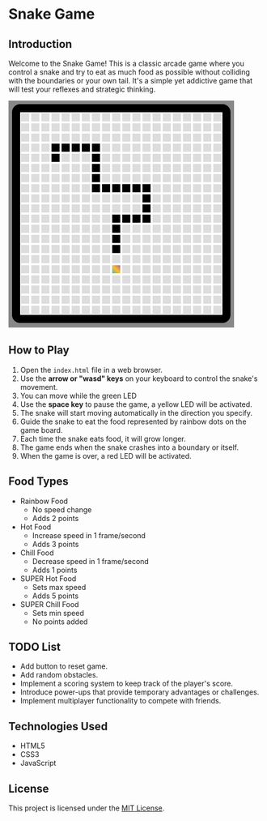 # Snake Game

## Introduction

Welcome to the Snake Game! This is a classic arcade game where you control a snake and try to eat as much food as possible without colliding with the boundaries or your own tail. It's a simple yet addictive game that will test your reflexes and strategic thinking.

![Snake Game Screenshot](screenshots/screenshot2.png)

## How to Play

1. Open the `index.html` file in a web browser.
2. Use the **arrow or "wasd" keys** on your keyboard to control the snake's movement.
3. You can move while the green LED
4. Use the **space key** to pause the game, a yellow LED will be activated.
5. The snake will start moving automatically in the direction you specify.
6. Guide the snake to eat the food represented by rainbow dots on the game board.
7. Each time the snake eats food, it will grow longer.
8. The game ends when the snake crashes into a boundary or itself.
9. When the game is over, a red LED will be activated.

## Food Types

-   Rainbow Food
    -   No speed change
    -   Adds 2 points
-   Hot Food
    -   Increase speed in 1 frame/second
    -   Adds 3 points
-   Chill Food
    -   Decrease speed in 1 frame/second
    -   Adds 1 points
-   SUPER Hot Food
    -   Sets max speed
    -   Adds 5 points
-   SUPER Chill Food
    -   Sets min speed
    -   No points added

## TODO List

-   Add button to reset game.
-   Add random obstacles.
-   Implement a scoring system to keep track of the player's score.
-   Introduce power-ups that provide temporary advantages or challenges.
-   Implement multiplayer functionality to compete with friends.

## Technologies Used

-   HTML5
-   CSS3
-   JavaScript

## License

This project is licensed under the [MIT License](LICENSE).
